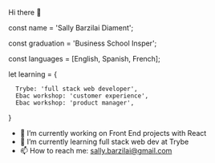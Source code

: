 Hi there 👋

const name = 'Sally Barzilai Diament';

const graduation = 'Business School Insper';

const languages = [English, Spanish, French];

  let learning = {
  
      Trybe: 'full stack web developer',
      Ebac workshop: 'customer experience',
      Ebac workshop: 'product manager',
  
  }



          
          

- 🔭 I’m currently working on Front End projects with React
- 🌱 I’m currently learning full stack web dev at Trybe
- 📫 How to reach me: sally.barzilai@gmail.com
